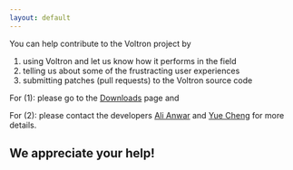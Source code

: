 ```yaml
---
layout: default
---
```


You can help contribute to the Voltron project by 

1. using Voltron and let us know how it performs in the field
2. telling us about some of the frustracting user experiences
3. submitting patches (pull requests) to the Voltron source code

For (1): please go to the [Downloads](/downloads.html) page and 

For (2): please contact the developers [Ali Anwar](emailto:ali@vt.edu) and [Yue Cheng](emailto:yuec@vt.edu) for more details.

## We appreciate your help!
